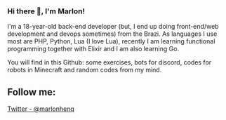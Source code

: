 ### Hi there 👋, I'm Marlon!
I'm a 18-year-old back-end developer (but, I end up doing front-end/web development and devops sometimes) from the Brazi. As languages I use most are PHP, Python, Lua (I love Lua), recently I am learning functional programming together with Elixir and I am also learning Go.

You will find in this Github: some exercises, bots for discord, codes for robots in Minecraft and random codes from my mind.

## Follow me:
[Twitter - @marlonhenq](https://twitter.com/MarlonHenq)
<!--
**MarlonHenq/MarlonHenq** is a ✨ _special_ ✨ repository because its `README.md` (this file) appears on your GitHub profile.

Here are some ideas to get you started:

- 🔭 I’m currently working on ...
- 🌱 I’m currently learning ...
- 👯 I’m looking to collaborate on ...
- 🤔 I’m looking for help with ...
- 💬 Ask me about ...
- 📫 How to reach me: ...
- 😄 Pronouns: ...
- ⚡ Fun fact: ...
-->
